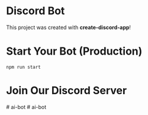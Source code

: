# Discord Bot

This project was created with **create-discord-app**!

# Start Your Bot (Production)

`npm run start`

# Join Our Discord Server

#   a i - b o t  
 #   a i - b o t  
 